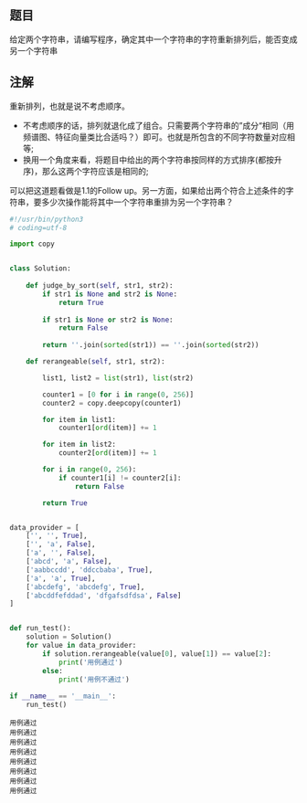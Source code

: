 ## 题目
给定两个字符串，请编写程序，确定其中一个字符串的字符重新排列后，能否变成另一个字符串

## 注解
重新排列，也就是说不考虑顺序。
- 不考虑顺序的话，排列就退化成了组合。只需要两个字符串的”成分“相同（用频谱图、特征向量类比合适吗？）即可。也就是所包含的不同字符数量对应相等;
- 换用一个角度来看，将题目中给出的两个字符串按同样的方式排序(都按升序)，那么这两个字符应该是相同的;

可以把这道题看做是1.1的Follow up。另一方面，如果给出两个符合上述条件的字符串，要多少次操作能将其中一个字符串重排为另一个字符串？


```python
#!/usr/bin/python3
# coding=utf-8

import copy


class Solution:
    
    def judge_by_sort(self, str1, str2):
        if str1 is None and str2 is None:
            return True
        
        if str1 is None or str2 is None:
            return False
        
        return ''.join(sorted(str1)) == ''.join(sorted(str2))

    def rerangeable(self, str1, str2):

        list1, list2 = list(str1), list(str2)

        counter1 = [0 for i in range(0, 256)]
        counter2 = copy.deepcopy(counter1)

        for item in list1:
            counter1[ord(item)] += 1

        for item in list2:
            counter2[ord(item)] += 1

        for i in range(0, 256):
            if counter1[i] != counter2[i]:
                return False

        return True


data_provider = [
    ['', '', True],
    ['', 'a', False],
    ['a', '', False],
    ['abcd', 'a', False],
    ['aabbccdd', 'ddccbaba', True],
    ['a', 'a', True],
    ['abcdefg', 'abcdefg', True],
    ['abcddfefddad', 'dfgafsdfdsa', False]
]


def run_test():
    solution = Solution()
    for value in data_provider:
        if solution.rerangeable(value[0], value[1]) == value[2]:
            print('用例通过')
        else:
            print('用例不通过')
            
if __name__ == '__main__':
    run_test()
```

    用例通过
    用例通过
    用例通过
    用例通过
    用例通过
    用例通过
    用例通过
    用例通过



```python

```
